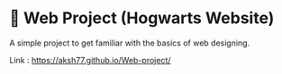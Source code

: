 # :beginner: Web Project (Hogwarts Website)

A simple project to get familiar with the basics of web designing. 

Link : https://aksh77.github.io/Web-project/
